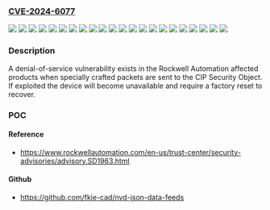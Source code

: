 ### [CVE-2024-6077](https://cve.mitre.org/cgi-bin/cvename.cgi?name=CVE-2024-6077)
![](https://img.shields.io/static/v1?label=Product&message=1756-EN4&color=blue)
![](https://img.shields.io/static/v1?label=Product&message=Compact%20GuardLogix%205380%20SIL%202&color=blue)
![](https://img.shields.io/static/v1?label=Product&message=Compact%20GuardLogix%205380%20SIL%203&color=blue)
![](https://img.shields.io/static/v1?label=Product&message=CompactLogix%205380%20Process&color=blue)
![](https://img.shields.io/static/v1?label=Product&message=CompactLogix%205380&color=blue)
![](https://img.shields.io/static/v1?label=Product&message=CompactLogix%205480&color=blue)
![](https://img.shields.io/static/v1?label=Product&message=ControlLogix%C2%AE%205580%20Process&color=blue)
![](https://img.shields.io/static/v1?label=Product&message=ControlLogix%C2%AE%205580&color=blue)
![](https://img.shields.io/static/v1?label=Product&message=GuardLogix%205580&color=blue)
![](https://img.shields.io/static/v1?label=Version&message=2.001%20&color=brightgreen)
![](https://img.shields.io/static/v1?label=Version&message=32%20.011%20&color=brightgreen)
![](https://img.shields.io/static/v1?label=Version&message=32.013%20&color=brightgreen)
![](https://img.shields.io/static/v1?label=Version&message=33.011%20&color=brightgreen)
![](https://img.shields.io/static/v1?label=Version&message=34.0%20&color=brightgreen)
![](https://img.shields.io/static/v1?label=Version&message=35.0%20&color=brightgreen)
![](https://img.shields.io/static/v1?label=Version&message=36.0%20&color=brightgreen)
![](https://img.shields.io/static/v1?label=Version&message=v.32%20.011%20&color=brightgreen)
![](https://img.shields.io/static/v1?label=Version&message=v.32.011%20&color=brightgreen)
![](https://img.shields.io/static/v1?label=Version&message=v.32.013%20&color=brightgreen)
![](https://img.shields.io/static/v1?label=Version&message=v.33.011%20&color=brightgreen)
![](https://img.shields.io/static/v1?label=Version&message=v2.001%20&color=brightgreen)
![](https://img.shields.io/static/v1?label=Vulnerability&message=CWE-20%20Improper%20Input%20Validation&color=brightgreen)

### Description

A denial-of-service vulnerability exists in the Rockwell Automation affected products when specially crafted packets are sent to the CIP Security Object. If exploited the device will become unavailable and require a factory reset to recover.

### POC

#### Reference
- https://www.rockwellautomation.com/en-us/trust-center/security-advisories/advisory.SD1963.html

#### Github
- https://github.com/fkie-cad/nvd-json-data-feeds


